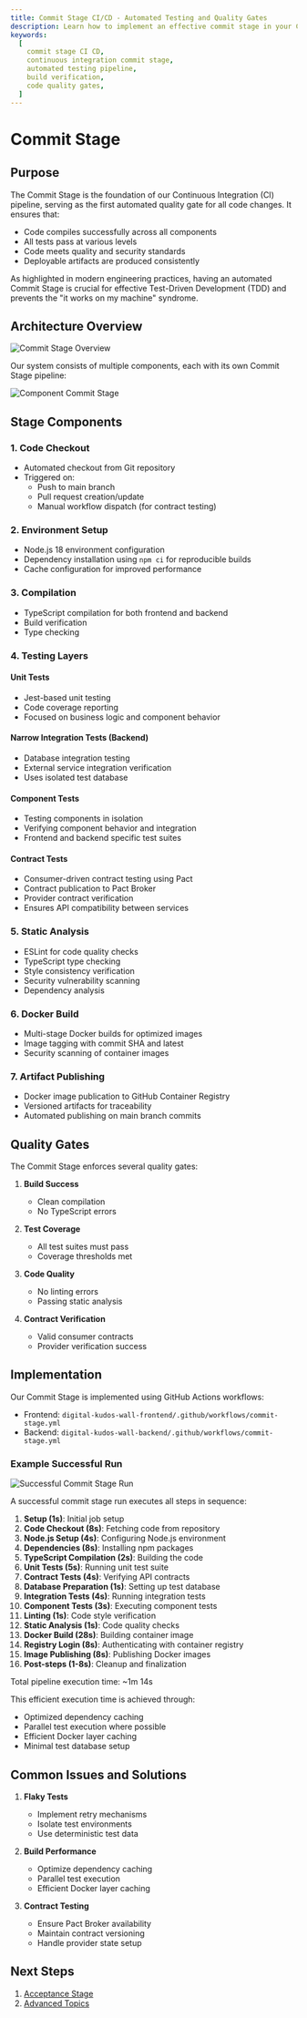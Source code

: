 ```yaml
---
title: Commit Stage CI/CD - Automated Testing and Quality Gates
description: Learn how to implement an effective commit stage in your CI/CD pipeline with automated testing, code quality checks, and fast feedback loops.
keywords:
  [
    commit stage CI CD,
    continuous integration commit stage,
    automated testing pipeline,
    build verification,
    code quality gates,
  ]
---
```


# Commit Stage

## Purpose

The Commit Stage is the foundation of our Continuous Integration (CI) pipeline, serving as the first automated quality gate for all code changes. It ensures that:

- Code compiles successfully across all components
- All tests pass at various levels
- Code meets quality and security standards
- Deployable artifacts are produced consistently

As highlighted in modern engineering practices, having an automated Commit Stage is crucial for effective Test-Driven Development (TDD) and prevents the "it works on my machine" syndrome.

## Architecture Overview

![Commit Stage Overview](../images/cd-pipeline/commit-stage.png)

Our system consists of multiple components, each with its own Commit Stage pipeline:

![Component Commit Stage](../images/cd-pipeline/component-commit-stage.png)

## Stage Components

### 1. Code Checkout

- Automated checkout from Git repository
- Triggered on:
  - Push to main branch
  - Pull request creation/update
  - Manual workflow dispatch (for contract testing)

### 2. Environment Setup

- Node.js 18 environment configuration
- Dependency installation using `npm ci` for reproducible builds
- Cache configuration for improved performance

### 3. Compilation

- TypeScript compilation for both frontend and backend
- Build verification
- Type checking

### 4. Testing Layers

#### Unit Tests

- Jest-based unit testing
- Code coverage reporting
- Focused on business logic and component behavior

#### Narrow Integration Tests (Backend)

- Database integration testing
- External service integration verification
- Uses isolated test database

#### Component Tests

- Testing components in isolation
- Verifying component behavior and integration
- Frontend and backend specific test suites

#### Contract Tests

- Consumer-driven contract testing using Pact
- Contract publication to Pact Broker
- Provider contract verification
- Ensures API compatibility between services

### 5. Static Analysis

- ESLint for code quality checks
- TypeScript type checking
- Style consistency verification
- Security vulnerability scanning
- Dependency analysis

### 6. Docker Build

- Multi-stage Docker builds for optimized images
- Image tagging with commit SHA and latest
- Security scanning of container images

### 7. Artifact Publishing

- Docker image publication to GitHub Container Registry
- Versioned artifacts for traceability
- Automated publishing on main branch commits

## Quality Gates

The Commit Stage enforces several quality gates:

1. **Build Success**

   - Clean compilation
   - No TypeScript errors

2. **Test Coverage**

   - All test suites must pass
   - Coverage thresholds met

3. **Code Quality**

   - No linting errors
   - Passing static analysis

4. **Contract Verification**
   - Valid consumer contracts
   - Provider verification success

## Implementation

Our Commit Stage is implemented using GitHub Actions workflows:

- Frontend: `digital-kudos-wall-frontend/.github/workflows/commit-stage.yml`
- Backend: `digital-kudos-wall-backend/.github/workflows/commit-stage.yml`

### Example Successful Run

![Successful Commit Stage Run](../images/cd-pipeline/successfull-commit-stage.png)

A successful commit stage run executes all steps in sequence:

1. **Setup (1s)**: Initial job setup
2. **Code Checkout (8s)**: Fetching code from repository
3. **Node.js Setup (4s)**: Configuring Node.js environment
4. **Dependencies (8s)**: Installing npm packages
5. **TypeScript Compilation (2s)**: Building the code
6. **Unit Tests (5s)**: Running unit test suite
7. **Contract Tests (4s)**: Verifying API contracts
8. **Database Preparation (1s)**: Setting up test database
9. **Integration Tests (4s)**: Running integration tests
10. **Component Tests (3s)**: Executing component tests
11. **Linting (1s)**: Code style verification
12. **Static Analysis (1s)**: Code quality checks
13. **Docker Build (28s)**: Building container image
14. **Registry Login (8s)**: Authenticating with container registry
15. **Image Publishing (8s)**: Publishing Docker images
16. **Post-steps (1-8s)**: Cleanup and finalization

Total pipeline execution time: ~1m 14s

This efficient execution time is achieved through:

- Optimized dependency caching
- Parallel test execution where possible
- Efficient Docker layer caching
- Minimal test database setup

## Common Issues and Solutions

1. **Flaky Tests**

   - Implement retry mechanisms
   - Isolate test environments
   - Use deterministic test data

2. **Build Performance**

   - Optimize dependency caching
   - Parallel test execution
   - Efficient Docker layer caching

3. **Contract Testing**
   - Ensure Pact Broker availability
   - Maintain contract versioning
   - Handle provider state setup

## Next Steps

1. [Acceptance Stage](./acceptance-stage.md)
2. [Advanced Topics](../advanced/test-shield.md)
